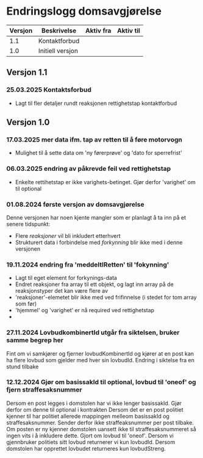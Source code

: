 # Endringslogg domsavgjørelse

| Versjon | Beskrivelse      | Aktiv fra | Aktiv til |
|---------|------------------|-----------|-----------|
| 1.1     | Kontaktforbud    |           |           |
| 1.0     | Initiell versjon |           |           |


## Versjon 1.1
### 25.03.2025 Kontaktsforbud
* Lagt til fler detaljer rundt reaksjonen rettighetstap kontaktforbud

## Versjon 1.0

### 17.03.2025 mer data ifm. tap av retten til å føre motorvogn
* Mulighet til å sette data om 'ny førerprøve' og 'dato for sperrefrist'

### 06.03.2025 endring av påkrevde feil ved rettighetstap
* Enkelte rettihetstap er ikke varighets-betinget. Gjør derfor 'varighet' om til optional

### 01.08.2024 første versjon av domsavgjørelse
Denne versjonen har noen kjente mangler som er planlagt å ta inn på et senere tidspunkt:
* Flere _reaksjoner_ vil bli inkludert etterhvert
* Strukturert data i forbindelse med _forkynning_ blir ikke med i denne versjonen

### 19.11.2024 endring fra 'meddeltIRetten' til 'fokynning'
* Lagt til eget element for forkynings-data
* Endret reaksjoner fra array til ett objekt, og lagt inn array på de reaksjonstyper det kan være flere av
* 'reaksjoner'-elemetet blir ikke med ved frifinnelse (i stedet for tom array som før)
* 'hjemmel' og 'varighet' er nå required ved rettighetstap
* 
### 27.11.2024 LovbudkombinertId utgår fra siktelsen, bruker samme begrep her
Fint om vi samkjører og fjerner lovbudKombinertId og kjører at en post kan ha flere lovbud som gjelder med hver sin lovbudId.
Endring i siktelse fra en stund tilbake

### 12.12.2024 Gjør om basissakId til optional, lovbud til 'oneof' og fjern straffesaksnummer
Dersom en post legges i domstolen har vi ikke lenger basissakId. Gjør derfor om denne til optional i kontrakten
Dersom det er en post politiet kjenner til har politiet allerede mappingen melleom basissakId og straffesaksnummer. Sender derfor ikke straffeaksnummer per post tilbake.
    Om posten er ny kjenner domstolen uansett ikke til straffesaksnummeret så ingen vits i å inkludere dette.
Gjort om lovbud til 'oneof'. Dersom vi gjennbruker politiets sitt lovbud returnerer vi kun lovbudId. Dersom domstolen har opprettet lovbudet returneres kun lovbudStreng.
